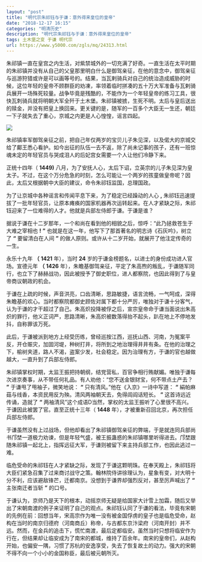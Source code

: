 ```yaml
---
layout: "post"
title: "明代宗朱祁钰与于谦：意外得来皇位的皇帝"
date: "2018-12-17 16:15"
categories: "明清历史"
description: "明代宗朱祁钰与于谦：意外得来皇位的皇帝"
tags: 土木堡之变 于谦 明代宗
url: https://www.y5000.com/zgls/mq/24313.html
---
```






朱祁镇一直在皇宫之内生活，对紫禁城外的一切充满了好奇。一直生活在太平时期的朱祁镇并没有从自己的父皇那里明白什么是御驾亲征，在他的意念中，御驾亲征与巡游狩猎或许是可以画等号的。结果，当瓦剌骑兵对自己的统治造成威胁的时候，这位年轻的皇帝不顾群臣的劝凍，率领着临时拼凑的五十万大军准备与瓦剌骑兵展开一场殊死较量。战争毕竟是残酷的，不能作为一个年轻皇帝的练习工具，很快瓦刺骑兵就将明朝大军全歼于土木堡。朱祁镇被掳，生死不明。太后与皇后送出的赎金，并没有把皇上换回来。更关键的是，随军的一百多个大臣无一生还，朝廷一下子就失去了重心，京城之内更是人心惶惶，谣言四起。

![](https://img.y5000.com/uploads/allimg/170726/12-1FH6092F4649.jpg)

朱祁镇率军御驾亲征之前，把自己年仅两岁的宝贝儿子朱见深，以及偌大的京城交给了鄺王悉心看护。如今出征的队伍一去不返，除了尚未记事的孩子，还有一班惊魂未定的年轻官员与哭成泪人的后妃宫女需要一个人让他们冷静下来。

正统十四年（ **1449)**
八月，为了安抚人心，太后下诏，立英宗的儿子朱见深为皇太子。不过，在这个万分危急的时刻，怎么可能让一个两岁的孩童做皇帝呢？因此，太后又根据朝中大臣的建议，命令朱祁钰监国，总理国政。

为了让京城中各种谣言和传闻平息下来，为了稳定已经躁动的人心 **,**
朱祁钰迅速提拔了一批年轻官员，让原本瘫痪的国家机器再次运转起来。在人才紧缺之际，朱祁钰迎来了一位难得的人才。他就是兵部左侍郎于谦。于谦是谁？

据说于谦在十二岁那年，一个和尚在看到他的相貌之后，惊呼：“此乃拯救苍生于大难之宰相也 **!** **”**
也就是在这一年，他写下了那首著名的明志诗《石灰吟》，树立了 **“** 要留清白在人间 **”** 的做人原则。或许从十二岁开始，就展开了他注定传奇的一生。

永乐十九年 **（** **1421** 年），当时 **24** 岁的于谦金榜题名，以进士的身份成功进人官场。宣德元年 **（** **1426**
年），朱瞻基御驾亲征，平定了朱高煦的叛乱，于谦随军同行，也立下了赫赫战功，因此被授予了御史职位，进人都察院，也因此得到了与皇帝商议朝政的机会。

于谦在上疏的时候，声音洪亮，口齿清晰，思路敏捷，语言流畅，一气呵成，深得朱瞻基的欢心。当时都察院都御史顾佐对属下都十分严厉，唯独对于谦十分客气，认为于谦的才干超过了自己。朱高炽投降被俘之后，宣宗皇帝命于谦当面说出朱高炽的罪行，他义正词严，思路清晰，朱高炽被数落得抬不起头，趴在地上不停地发抖，自称罪该万死。

此后，于谦被派到地方上经受历练，曾经巡按江西，巡抚山西、河南，为冤案平反，开仓赈灾，加固河堤，种树打井，将所到之地治理得井井有条。在他的治理之下，榆树夹道，路人不渴，盗案少发，社会稳定。因为治理有方，于谦的官也越做越大，一直升到了兵部左侍郎。

朱祁镇掌权时期，太监王振把持朝纲，结党营私，百官争相行贿献媚。唯独于谦每次进京奏事，从不带任何礼品。有人劝他：“您不送金银财宝，何不带点土产去？ **”**
于谦甩了甩袖子，微笑地说： **“** 只有清风。”他在《入京》一诗中写道： **“** 絹帕麻菇与线香，本资民用反为殃。清风两袖朝天去，免得闾阎话短长。
**”** 这首诗远近传诵，造就了 **“** 两袖清风”这个成语D当然，掌权的太监王振听了心里很不高兴。于谦因此被罢了官。直至正统十三年（
**1448** 年），才被重新召回北京，再次担任兵部左侍郎。

于谦虽然没有上过战场，但他却看出了朱祁镇御驾亲征的弊端，于是就连同兵部尚书邝埜一道极力劝谏，但是年轻气盛，被王振蛊惑的朱祁镇哪里听得进去。邝埜跟随朱祁镇一起北上，指挥远征大军，于谦则被留下来主持兵部工作，也因此逃过一难。

临危受命的朱祁钰在人才紧缺之际，发现了于谦这颗明珠。在奉天殿上，朱祁钰将大臣们紧急召集了过来商讨战守之策。翰林院侍讲徐理认为，星象有变，对大明十分不利，应该避敌锋芒，迁都南京。没想到于谦界却强烈反对，甚至厉声喊出了
**“** 主张南迁者当斩 **”** 的口号。

于谦认为，京师乃是天下的根本，动摇京师无疑是给国家大计雪上加霜，随后又举出了宋朝南渡的例子来证明了自己的观点。朱祁钰认同了于谦的看法，毕竟有宋朝的先例在前：回想当年，宋高宗作为唯一没有被金国俘虏的皇子也是临危受命，赵构在当时的南京归德府（河南商丘）称帝，与古都东京汴梁府（河南开封）并不远。然而，在金兵的追击下，慌忙南渡，最后定都临安。虽然当时只想将临安作为行在，但结果却让临安成为了南宋的都城，维持了百余年。南宋的皇帝们，从赵构开始，也偏安一隅，习惯了苏杭的安逸享受，失去了恢复故土的动力。强大的宋朝不得不向一个小小的金国称臣，最后被元朝所灭。
